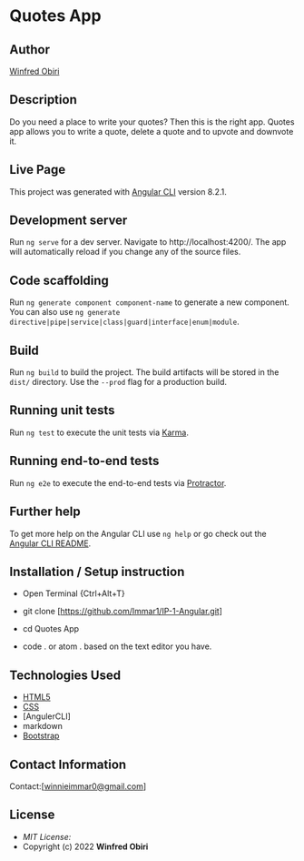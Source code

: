 # Quotes App

## Author

[Winfred Obiri](https://github.com/Immar1)

## Description

Do you need a place to write your quotes? Then this is the right app. Quotes app allows you to write a quote, delete a quote and to upvote and downvote it. 

## Live Page 
 


This project was generated with [Angular CLI](https://github.com/Immar1/IP-1-Angular.git) version 8.2.1.

## Development server

Run `ng serve` for a dev server. Navigate to http://localhost:4200/. The app will automatically reload if you change any of the source files.

## Code scaffolding

Run `ng generate component component-name` to generate a new component. You can also use `ng generate directive|pipe|service|class|guard|interface|enum|module`.

## Build

Run `ng build` to build the project. The build artifacts will be stored in the `dist/` directory. Use the `--prod` flag for a production build.

## Running unit tests

Run `ng test` to execute the unit tests via [Karma](https://karma-runner.github.io).

## Running end-to-end tests

Run `ng e2e` to execute the end-to-end tests via [Protractor](http://www.protractortest.org/).

## Further help

To get more help on the Angular CLI use `ng help` or go check out the [Angular CLI README](https://github.com/angular/angular-cli/blob/master/README.md).

## Installation / Setup instruction
* Open Terminal {Ctrl+Alt+T}

* git clone [https://github.com/Immar1/IP-1-Angular.git]

* cd Quotes App

* code . or atom . based on the text editor you have.

## Technologies Used

* [HTML5](https://github.com/topics/html5)
* [CSS](https://github.com/topics/css3)
* [AngulerCLI]
* markdown
* [Bootstrap](https://github.com/topics/bootstrap)


## Contact Information 

Contact:[winnieimmar0@gmail.com]

## License
* *MIT License:*
* Copyright (c) 2022 **Winfred Obiri**
